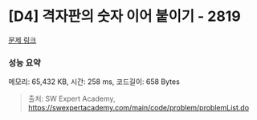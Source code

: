 # [D4] 격자판의 숫자 이어 붙이기 - 2819 

[문제 링크](https://swexpertacademy.com/main/code/problem/problemDetail.do?contestProbId=AV7I5fgqEogDFAXB) 

### 성능 요약

메모리: 65,432 KB, 시간: 258 ms, 코드길이: 658 Bytes



> 출처: SW Expert Academy, https://swexpertacademy.com/main/code/problem/problemList.do